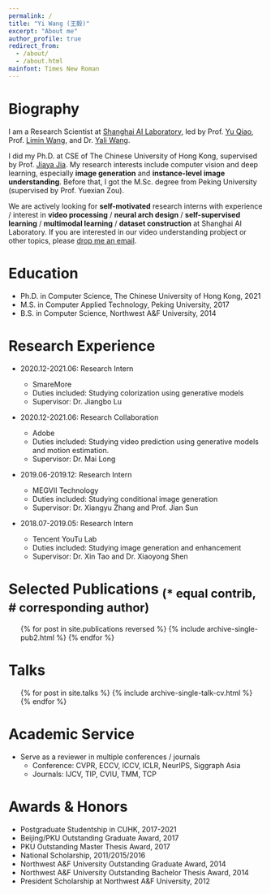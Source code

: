 ```yaml
---
permalink: /
title: "Yi Wang (王毅)"
excerpt: "About me"
author_profile: true
redirect_from: 
  - /about/
  - /about.html
mainfont: Times New Roman
---
```

Biography
======
I am a Research Scientist at [Shanghai AI Laboratory](https://www.shlab.org.cn/), led by Prof. [Yu Qiao](http://mmlab.siat.ac.cn/yuqiao/index.html), Prof. [Limin Wang](https://wanglimin.github.io/), and Dr. [Yali Wang](https://scholar.google.com/citations?user=hD948dkAAAAJ).

I did my Ph.D. at CSE of The Chinese University of Hong Kong, supervised by Prof. [Jiaya Jia](https://jiaya.me/). My research interests include computer vision and deep learning, especially **image generation** and **instance-level image understanding**. Before that, I got the M.Sc. degree from Peking University (supervised by Prof. Yuexian Zou).

We are actively looking for **self-motivated** research interns with experience / interest in **video processing** / **neural arch design** / **self-supervised learning** / **multimodal learning** / **dataset construction** at Shanghai AI Laboratory. If you are interested in our video understanding probject or other topics, please [drop me an email](mailto:wangyi@pjlab.org.cn).

Education
======
* Ph.D. in Computer Science, The Chinese University of Hong Kong, 2021
* M.S. in Computer Applied Technology, Peking University, 2017
* B.S. in Computer Science, Northwest A&F University, 2014


Research Experience
======
* 2020.12-2021.06: Research Intern
  * SmareMore
  * Duties included: Studying colorization using generative models
  * Supervisor: Dr. Jiangbo Lu

* 2020.12-2021.06: Research Collaboration
  * Adobe
  * Duties included: Studying video prediction using generative models and motion estimation.
  * Supervisor: Dr. Mai Long

* 2019.06-2019.12: Research Intern
  * MEGVII Technology
  * Duties included: Studying conditional image generation
  * Supervisor: Dr. Xiangyu Zhang and Prof. Jian Sun

* 2018.07-2019.05: Research Intern
  * Tencent YouTu Lab
  * Duties included: Studying image generation and enhancement
  * Supervisor: Dr. Xin Tao and Dr. Xiaoyong Shen


Selected Publications <sub>(* equal contrib, # corresponding author)</sub>
======
  <ul>{% for post in site.publications reversed %}
    {% include archive-single-pub2.html %}
  {% endfor %}</ul>
  
Talks
======
  <ul>{% for post in site.talks %}
    {% include archive-single-talk-cv.html %}
  {% endfor %}</ul>
  
Academic Service
======
* Serve as a reviewer in multiple conferences / journals
	* Conference: CVPR, ECCV, ICCV, ICLR, NeurIPS, Siggraph Asia
	* Journals: IJCV, TIP, CVIU, TMM, TCP

Awards & Honors
======
* Postgraduate Studentship in CUHK, 2017-2021
* Beijing/PKU Outstanding Graduate Award, 2017
* PKU Outstanding Master Thesis Award, 2017
* National Scholarship, 2011/2015/2016
* Northwest A&F University Outstanding Graduate Award, 2014
* Northwest A&F University Outstanding Bachelor Thesis Award, 2014
* President Scholarship at Northwest A&F University, 2012